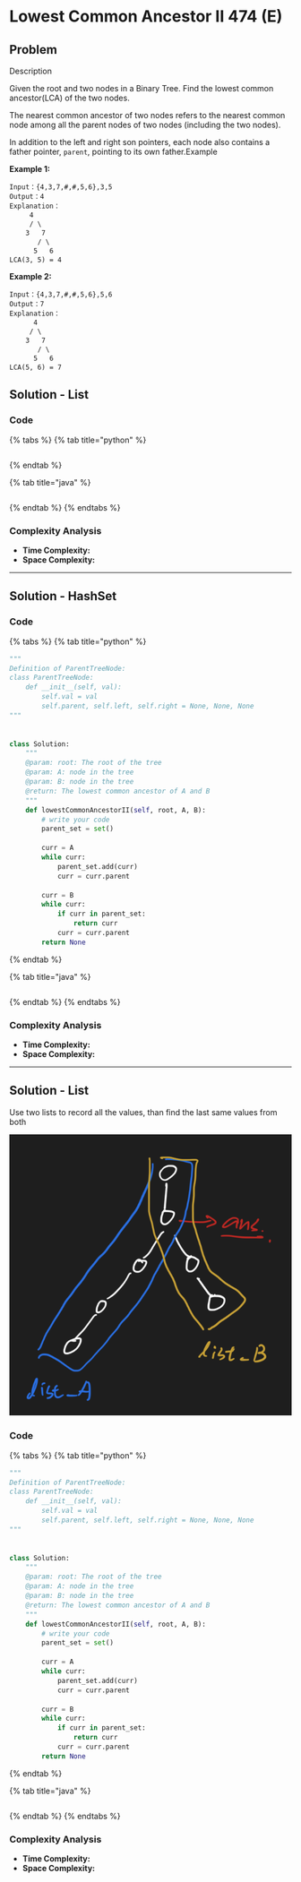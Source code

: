 # Lowest Common Ancestor II 474 (E)

## Problem

Description

Given the root and two nodes in a Binary Tree. Find the lowest common ancestor(LCA) of the two nodes.

The nearest common ancestor of two nodes refers to the nearest common node among all the parent nodes of two nodes (including the two nodes).

In addition to the left and right son pointers, each node also contains a father pointer, `parent`, pointing to its own father.Example

**Example 1:**

```
Input：{4,3,7,#,#,5,6},3,5
Output：4
Explanation：
     4
     / \
    3   7
       / \
      5   6
LCA(3, 5) = 4
```

**Example 2:**

```
Input：{4,3,7,#,#,5,6},5,6
Output：7
Explanation：
      4
     / \
    3   7
       / \
      5   6
LCA(5, 6) = 7
```

## Solution - List

### Code

{% tabs %}
{% tab title="python" %}
```python
```
{% endtab %}

{% tab title="java" %}
```
```
{% endtab %}
{% endtabs %}

### Complexity Analysis

* **Time Complexity:**
* **Space Complexity:**

****

## Solution - HashSet

### Code

{% tabs %}
{% tab title="python" %}
```python
"""
Definition of ParentTreeNode:
class ParentTreeNode:
    def __init__(self, val):
        self.val = val
        self.parent, self.left, self.right = None, None, None
"""


class Solution:
    """
    @param: root: The root of the tree
    @param: A: node in the tree
    @param: B: node in the tree
    @return: The lowest common ancestor of A and B
    """
    def lowestCommonAncestorII(self, root, A, B):
        # write your code 
        parent_set = set()
        
        curr = A
        while curr:
            parent_set.add(curr)
            curr = curr.parent
        
        curr = B
        while curr:
            if curr in parent_set:
                return curr
            curr = curr.parent
        return None
```
{% endtab %}

{% tab title="java" %}
```
```
{% endtab %}
{% endtabs %}

### Complexity Analysis

* **Time Complexity:**
* **Space Complexity:**

****

## Solution - List

Use two lists to record all the values, than find the last same values from both

![](<../../../../.gitbook/assets/Screen Shot 2021-04-22 at 1.10.40 AM.png>)

### Code

{% tabs %}
{% tab title="python" %}
```python
"""
Definition of ParentTreeNode:
class ParentTreeNode:
    def __init__(self, val):
        self.val = val
        self.parent, self.left, self.right = None, None, None
"""


class Solution:
    """
    @param: root: The root of the tree
    @param: A: node in the tree
    @param: B: node in the tree
    @return: The lowest common ancestor of A and B
    """
    def lowestCommonAncestorII(self, root, A, B):
        # write your code 
        parent_set = set()
        
        curr = A
        while curr:
            parent_set.add(curr)
            curr = curr.parent
        
        curr = B
        while curr:
            if curr in parent_set:
                return curr
            curr = curr.parent
        return None
```
{% endtab %}

{% tab title="java" %}
```
```
{% endtab %}
{% endtabs %}

### Complexity Analysis

* **Time Complexity:**
* **Space Complexity:**
